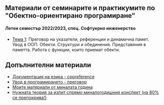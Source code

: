 ## Материали от семинарите и практикумите по "Обектно-ориентирано програмиране"
#### Летен семестър 2022/2023, спец. Софтуерно инженерство

- [Тема 1](https://github.com/GeorgiTerziev02/Object-oriented_programming_FMI/tree/main/Sem.%2001): Преговор на указатели, референции и динамична памет. Увод в ООП. Обекти. Структури и обединения. Представяния в паметта. Работа с функции, които приемат обекти.

## Допълнителни материали
- [Документация на езика - cppreference](https://en.cppreference.com/w/)
- [Увод в програмирането - преговор](https://github.com/Justsvetoslavov/Introduction_to_programming/tree/master/SI)
- [Моите материали от миналата година](https://github.com/GeorgiTerziev02/FMI/tree/main/Object%20Oriented%20Programming)
- [Нужната теория за изпит спрямо миналогодишния конспект (на 80% се препокрива!)](https://github.com/GeorgiTerziev02/FMI/blob/main/Object%20Oriented%20Programming/OOP%20theory.docx)
